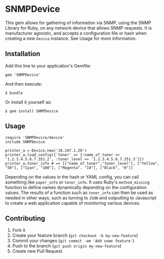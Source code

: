 # SNMPDevice

This gem allows for gathering of information via SNMP, using the SNMP Library for Ruby, on any network device that allows SNMP requests. It is manufacturer agnostic, and accepts a configuration file or hash when creating a new `Device` instance. See Usage for more information.

## Installation

Add this line to your application's Gemfile:

    gem 'SNMPDevice'

And then execute:

    $ bundle

Or install it yourself as:

    $ gem install SNMPDevice

## Usage

	require 'SNMPDevice/device'
	include SNMPDevice
	 
	printer_a = Device.new('10.247.1.20')
	printer_a.load_config({'toner' => {:name_of_toner => '1.2.3.4.5.6.7.351.2', :toner_level => '1.2.3.4.5.6.7.351.3'}})
	printer_a.toner_info # => [["name_of_toner","toner_level"], ["Yellow", "50"], ["Cyan", "100"], ["Magenta". "10"], ["Black", "0"]]

Depending on the values in the hash or YAML config, you can call something like `paper_info` or `toner_info`. It uses Ruby's `method_missing` function to define names dynamically depending on the configuration values. The results of a function such as `toner_info` can then be used as needed in other ways, such as turning to `JSON` and outputting to Javascript to create a web application capable of monitoring various devices. 

## Contributing

1. Fork it
2. Create your feature branch (`git checkout -b my-new-feature`)
3. Commit your changes (`git commit -am 'Add some feature'`)
4. Push to the branch (`git push origin my-new-feature`)
5. Create new Pull Request
